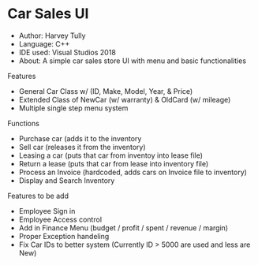 # Car Sales UI
* Author: Harvey Tully
* Language: C++
* IDE used: Visual Studios 2018
* About: A simple car sales store UI with menu and basic functionalities 

Features
* General Car Class w/ (ID, Make, Model, Year, & Price)
* Extended Class of NewCar (w/ warranty) & OldCard (w/ mileage)
* Multiple single step menu system

Functions
* Purchase car (adds it to the inventory
* Sell car (releases it from the inventory)
* Leasing a car (puts that car from inventoy into lease file)
* Return a lease (puts that car from lease into inventory file)
* Process an Invoice (hardcoded, adds cars on Invoice file to inventory)
* Display and Search Inventory

Features to be add
* Employee Sign in
* Employee Access control
* Add in Finance Menu (budget / profit / spent / revenue / margin)
* Proper Exception handeling
* Fix Car IDs to better system (Currently ID > 5000 are used and less are New)
